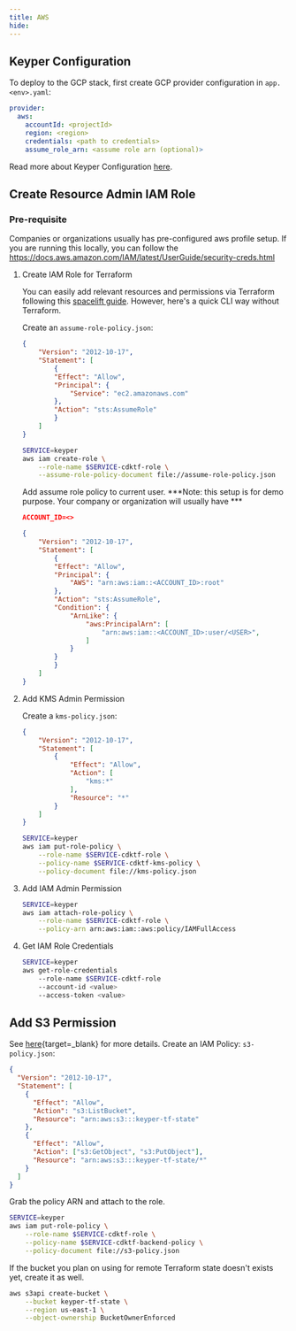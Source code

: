 ```yaml
---
title: AWS
hide:
---
```


## Keyper Configuration

To deploy to the GCP stack, first create GCP provider configuration in `app.<env>.yaml`:

```yaml
provider:
  aws:
    accountId: <projectId>
    region: <region>
    credentials: <path to credentials>
    assume_role_arn: <assume role arn (optional)>
```

Read more about Keyper Configuration [here](../configuration/index.md).

## Create Resource Admin IAM Role

### Pre-requisite

Companies or organizations usually has pre-configured aws profile setup. If you are running this locally, you can follow the https://docs.aws.amazon.com/IAM/latest/UserGuide/security-creds.html

1. Create IAM Role for Terraform

    You can easily add relevant resources and permissions via Terraform following this [spacelift guide](https://spacelift.io/blog/terraform-iam-role). However, here's a quick CLI way without Terraform.

    Create an `assume-role-policy.json`:

    ```json
    {
        "Version": "2012-10-17",
        "Statement": [
            {
            "Effect": "Allow",
            "Principal": {
                "Service": "ec2.amazonaws.com"
            },
            "Action": "sts:AssumeRole"
            }
        ]
    }
    ```


    ```bash
    SERVICE=keyper
    aws iam create-role \
        --role-name $SERVICE-cdktf-role \
        --assume-role-policy-document file://assume-role-policy.json
    ```

    Add assume role policy to current user. ***Note: this setup is for demo purpose. Your company or organization will usually have ***

    ```json
    ACCOUNT_ID=<>

    {
        "Version": "2012-10-17",
        "Statement": [
            {
            "Effect": "Allow",
            "Principal": {
                "AWS": "arn:aws:iam::<ACCOUNT_ID>:root"
            },
            "Action": "sts:AssumeRole",
            "Condition": {
                "ArnLike": {
                    "aws:PrincipalArn": [
                        "arn:aws:iam::<ACCOUNT_ID>:user/<USER>",
                    ]
                }
            }
            }
        ]
    }
    ```


2. Add KMS Admin Permission

    Create a `kms-policy.json`:

    ```json
    {
        "Version": "2012-10-17",
        "Statement": [
            {
                "Effect": "Allow",
                "Action": [
                    "kms:*"
                ],
                "Resource": "*"
            }
        ]
    }
    ```


    ```bash
    SERVICE=keyper
    aws iam put-role-policy \
        --role-name $SERVICE-cdktf-role \
        --policy-name $SERVICE-cdktf-kms-policy \
        --policy-document file://kms-policy.json
    ```

1. Add IAM Admin Permission

    ```bash
    SERVICE=keyper
    aws iam attach-role-policy \
        --role-name $SERVICE-cdktf-role \
        --policy-arn arn:aws:iam::aws:policy/IAMFullAccess
    ```

2. Get IAM Role Credentials

    ```bash
    SERVICE=keyper
    aws get-role-credentials
        --role-name $SERVICE-cdktf-role
        --account-id <value>
        --access-token <value>
    ```


## Add S3 Permission

See [here](https://developer.hashicorp.com/terraform/language/settings/backends/s3#s3-bucket-permissions){target=_blank} for more details. Create an IAM Policy: `s3-policy.json`:

```json
{
  "Version": "2012-10-17",
  "Statement": [
    {
      "Effect": "Allow",
      "Action": "s3:ListBucket",
      "Resource": "arn:aws:s3:::keyper-tf-state"
    },
    {
      "Effect": "Allow",
      "Action": ["s3:GetObject", "s3:PutObject"],
      "Resource": "arn:aws:s3:::keyper-tf-state/*"
    }
  ]
}
```

Grab the policy ARN and attach to the role.

```bash
SERVICE=keyper
aws iam put-role-policy \
    --role-name $SERVICE-cdktf-role \
    --policy-name $SERVICE-cdktf-backend-policy \
    --policy-document file://s3-policy.json
```

If the bucket you plan on using for remote Terraform state doesn't exists yet, create it as well.

```bash
aws s3api create-bucket \
    --bucket keyper-tf-state \
    --region us-east-1 \
    --object-ownership BucketOwnerEnforced
```
